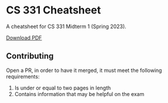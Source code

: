 # CS 331 Cheatsheet
A cheatsheet for CS 331 Midterm 1 (Spring 2023). 

[Download PDF](https://github.com/nickorlow/cs-331-cheatsheet/releases/latest)

## Contributing
Open a PR, in order to have it merged, it must meet the following requirements:
1. Is under or equal to two pages in length
2. Contains information that may be helpful on the exam